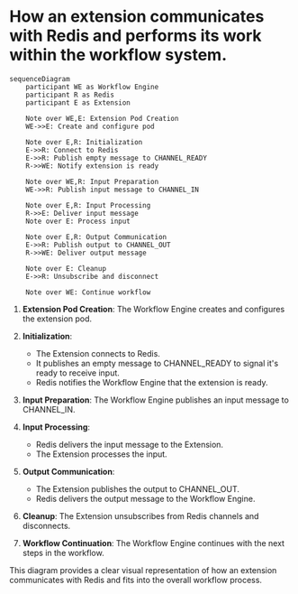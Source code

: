 # How an extension communicates with Redis and performs its work within the workflow system.



```mermaid
sequenceDiagram
    participant WE as Workflow Engine
    participant R as Redis
    participant E as Extension

    Note over WE,E: Extension Pod Creation
    WE->>E: Create and configure pod

    Note over E,R: Initialization
    E->>R: Connect to Redis
    E->>R: Publish empty message to CHANNEL_READY
    R->>WE: Notify extension is ready

    Note over WE,R: Input Preparation
    WE->>R: Publish input message to CHANNEL_IN

    Note over E,R: Input Processing
    R->>E: Deliver input message
    Note over E: Process input
    
    Note over E,R: Output Communication
    E->>R: Publish output to CHANNEL_OUT
    R->>WE: Deliver output message

    Note over E: Cleanup
    E->>R: Unsubscribe and disconnect

    Note over WE: Continue workflow

```

1. **Extension Pod Creation**: The Workflow Engine creates and configures the extension pod.

2. **Initialization**:
   - The Extension connects to Redis.
   - It publishes an empty message to CHANNEL_READY to signal it's ready to receive input.
   - Redis notifies the Workflow Engine that the extension is ready.

3. **Input Preparation**: The Workflow Engine publishes an input message to CHANNEL_IN.

4. **Input Processing**:
   - Redis delivers the input message to the Extension.
   - The Extension processes the input.

5. **Output Communication**:
   - The Extension publishes the output to CHANNEL_OUT.
   - Redis delivers the output message to the Workflow Engine.

6. **Cleanup**: The Extension unsubscribes from Redis channels and disconnects.

7. **Workflow Continuation**: The Workflow Engine continues with the next steps in the workflow.

This diagram provides a clear visual representation of how an extension communicates with Redis and fits into the overall workflow process.